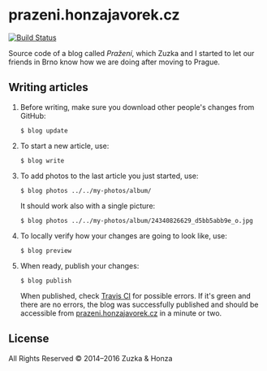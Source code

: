 # prazeni.honzajavorek.cz

[![Build Status](https://travis-ci.org/honzajavorek/prazeni.honzajavorek.cz.svg?branch=master)](https://travis-ci.org/honzajavorek/prazeni.honzajavorek.cz)

Source code of a blog called _Pražení_, which Zuzka and I started to let our
friends in Brno know how we are doing after moving to Prague.


## Writing articles

1.  Before writing, make sure you download other people's changes from GitHub:

    ```shell
    $ blog update
    ```

2.  To start a new article, use:

    ```shell
    $ blog write
    ```

3.  To add photos to the last article you just started, use:

    ```shell
    $ blog photos ../../my-photos/album/
    ```

    It should work also with a single picture:

    ```shell
    $ blog photos ../../my-photos/album/24340826629_d5bb5abb9e_o.jpg
    ```

4.  To locally verify how your changes are going to look like, use:

    ```shell
    $ blog preview
    ```

5.  When ready, publish your changes:

    ```shell
    $ blog publish
    ```

    When published, check [Travis CI](https://travis-ci.org/honzajavorek/prazeni.honzajavorek.cz) for possible errors. If it's green and there are no errors, the blog was successfully published and should be accessible from [prazeni.honzajavorek.cz](http://prazeni.honzajavorek.cz/) in a minute or two.


## License

All Rights Reserved © 2014–2016 Zuzka & Honza
